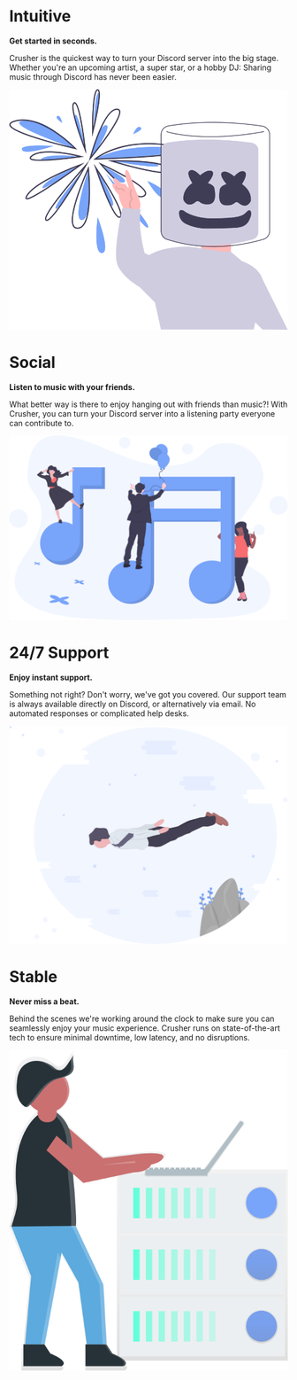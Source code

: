 # Intuitive

**Get started in seconds.**

Crusher is the quickest way to turn your Discord server into the big stage. Whether you're an upcoming artist, a super star, or a hobby DJ: Sharing music through Discord has never been easier.

![intuitive](https://github.com/crusher-app/crusher-app.github.io/raw/main/assets/intuitive.png)

# Social

**Listen to music with your friends.**

What better way is there to enjoy hanging out with friends than music?! With Crusher, you can turn your Discord server into a listening party everyone can contribute to.

![social](https://github.com/crusher-app/crusher-app.github.io/raw/main/assets/social.png)

# 24/7 Support

**Enjoy instant support.**

Something not right? Don't worry, we've got you covered. Our support team is always available directly on Discord, or alternatively via email. No automated responses or complicated help desks.

![support](https://github.com/crusher-app/crusher-app.github.io/raw/main/assets/support.png)

# Stable

**Never miss a beat.**

Behind the scenes we're working around the clock to make sure you can seamlessly enjoy your music experience. Crusher runs on state-of-the-art tech to ensure minimal downtime, low latency, and no disruptions.

![stable](https://github.com/crusher-app/crusher-app.github.io/raw/main/assets/stable.png)
